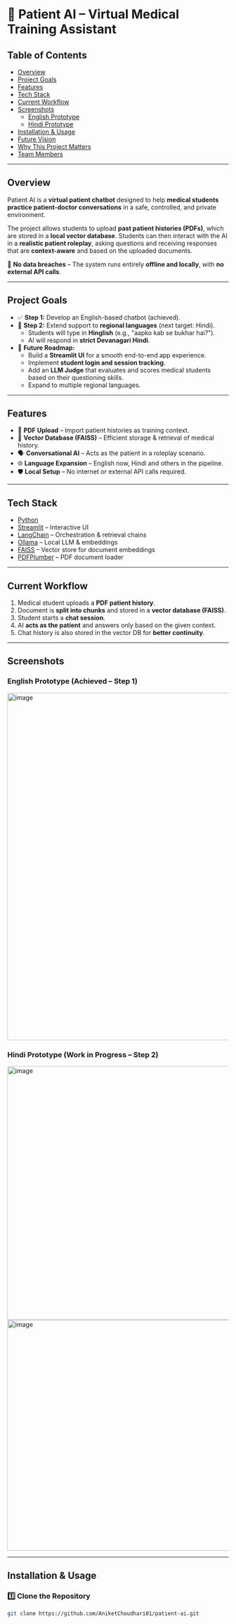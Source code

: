 # 🤖 Patient AI – Virtual Medical Training Assistant  

## Table of Contents  
- [Overview](#overview)  
- [Project Goals](#project-goals)  
- [Features](#features)  
- [Tech Stack](#tech-stack)  
- [Current Workflow](#current-workflow)  
- [Screenshots](#screenshots)  
  - [English Prototype](#english-prototype-achieved--step-1)  
  - [Hindi Prototype](#hindi-prototype-work-in-progress--step-2)  
- [Installation & Usage](#installation--usage)  
- [Future Vision](#future-vision)  
- [Why This Project Matters](#why-this-project-matters)  
- [Team Members](#team-members)  

---

## Overview  
Patient AI is a **virtual patient chatbot** designed to help **medical students practice patient-doctor conversations** in a safe, controlled, and private environment.  

The project allows students to upload **past patient histories (PDFs)**, which are stored in a **local vector database**. Students can then interact with the AI in a **realistic patient roleplay**, asking questions and receiving responses that are **context-aware** and based on the uploaded documents.  

🚫 **No data breaches** – The system runs entirely **offline and locally**, with **no external API calls**.  

---

## Project Goals  
- ✅ **Step 1:** Develop an English-based chatbot (achieved).  
- 🚧 **Step 2:** Extend support to **regional languages** (next target: Hindi).  
   - Students will type in **Hinglish** (e.g., "aapko kab se bukhar hai?").  
   - AI will respond in **strict Devanagari Hindi**.  
- 🔮 **Future Roadmap:**  
   - Build a **Streamlit UI** for a smooth end-to-end app experience.  
   - Implement **student login and session tracking**.  
   - Add an **LLM Judge** that evaluates and scores medical students based on their questioning skills.  
   - Expand to multiple regional languages.  

---

## Features  
- 📂 **PDF Upload** – Import patient histories as training context.  
- 🧠 **Vector Database (FAISS)** – Efficient storage & retrieval of medical history.  
- 🗣️ **Conversational AI** – Acts as the patient in a roleplay scenario.  
- 🌐 **Language Expansion** – English now, Hindi and others in the pipeline.  
- 🛡️ **Local Setup** – No internet or external API calls required.  

---

## Tech Stack  
- [Python](https://www.python.org/)  
- [Streamlit](https://streamlit.io/) – Interactive UI  
- [LangChain](https://www.langchain.com/) – Orchestration & retrieval chains  
- [Ollama](https://ollama.ai/) – Local LLM & embeddings  
- [FAISS](https://faiss.ai/) – Vector store for document embeddings  
- [PDFPlumber](https://github.com/jsvine/pdfplumber) – PDF document loader  

---

## Current Workflow  
1. Medical student uploads a **PDF patient history**.  
2. Document is **split into chunks** and stored in a **vector database (FAISS)**.  
3. Student starts a **chat session**.  
4. AI **acts as the patient** and answers only based on the given context.  
5. Chat history is also stored in the vector DB for **better continuity**.  

---

## Screenshots  

### English Prototype (Achieved – Step 1)  
<img width="1169" height="791" alt="image" src="https://github.com/user-attachments/assets/14225306-a89c-4199-a23b-ab0de348cfd0" />


### Hindi Prototype (Work in Progress – Step 2)  
<img width="938" height="578" alt="image" src="https://github.com/user-attachments/assets/9bda6844-bbc6-4c09-ad72-5ec800981ca9" />

<img width="954" height="526" alt="image" src="https://github.com/user-attachments/assets/1a2991de-3a4c-4aeb-92d5-274c07aba8ab" />

---

## Installation & Usage  

### 1️⃣ Clone the Repository  
```bash
git clone https://github.com/AniketChoudhari01/patient-ai.git
